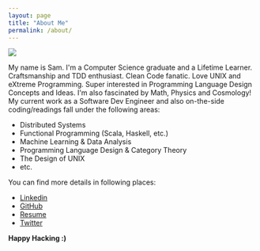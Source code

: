 ```yaml
---
layout: page
title: "About Me"
permalink: /about/
---
```


<img style="float:center" src="https://dl.dropboxusercontent.com/u/100502983/funny_pic.jpg" />


My name is Sam. I'm a Computer Science graduate and a Lifetime Learner. Craftsmanship and TDD enthusiast. Clean Code fanatic. Love UNIX and eXtreme Programming. Super interested in Programming Language Design Concepts and Ideas. I'm also fascinated by Math, Physics and Cosmology! My current work as a Software Dev Engineer and also on-the-side coding/readings fall under the following areas:

  - Distributed Systems
  - Functional Programming (Scala, Haskell, etc.)
  - Machine Learning & Data Analysis
  - Programming Language Design & Category Theory
  - The Design of UNIX
  - etc.

You can find more details in following places:

  - [Linkedin](https://linkedin.com/in/samserpoosh)
  - [GitHub](https://github.com/Sam-Serpoosh)
  - [Resume](https://dl.dropboxusercontent.com/u/100502983/sam_serpoosh_resume_latest.pdf)
  - [Twitter](https://twitter.com/masihjesus)

**Happy Hacking :)**
